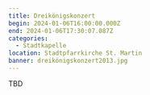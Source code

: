 ```yaml
---
title: Dreikönigskonzert
begin: 2024-01-06T16:00:00.000Z
end: 2024-01-06T17:30:07.087Z
categories:
  - Stadtkapelle
location: Stadtpfarrkirche St. Martin
banner: dreikönigskonzert2013.jpg
---
```

T﻿BD